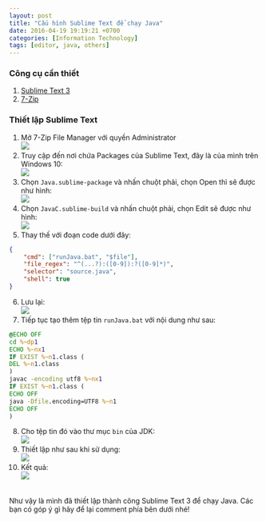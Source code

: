 ```yaml
---
layout: post
title: "Cấu hình Sublime Text để chạy Java"
date: 2016-04-19 19:19:21 +0700
categories: [Information Technology]
tags: [editor, java, others]
---
```


### Công cụ cần thiết

1. [Sublime Text 3](https://www.sublimetext.com/3)
2. [7-Zip](https://www.7-zip.org/)

### Thiết lập Sublime Text

1. Mở 7-Zip File Manager với quyền Administrator<br/>
   ![](/static/img/posts/7-Zip-File-Manager.png)
2. Truy cập đến nơi chứa Packages của Sublime Text, đây là của mình trên Windows 10:<br/>
   ![](/static/img/posts/7-Zip-File-Manager-Open.png)
3. Chọn `Java.sublime-package` và nhấn chuột phải, chọn Open thì sẽ được như hình:<br/>
   ![](/static/img/posts/7-Zip-File-Manager-Open-2.png)
4. Chọn `JavaC.sublime-build` và nhấn chuột phải, chọn Edit sẽ được như hình:<br/>
   ![](/static/img/posts/7-Zip-File-Manager-Open-3.png)
5. Thay thế với đoạn code dưới đây:

```json
{
	"cmd": ["runJava.bat", "$file"],
	"file_regex": "^(...?):([0-9]):?([0-9]*)",
	"selector": "source.java",
	"shell": true
}
```

6. Lưu lại:<br/>
   ![](/static/img/posts/7-Zip-File-Manager-Open-4.png)
7. Tiếp tục tạo thêm tệp tin `runJava.bat` với nội dung như sau:<br/>

```bat
@ECHO OFF
cd %~dp1
ECHO %~nx1 
IF EXIST %~n1.class (
DEL %~n1.class
)
javac -encoding utf8 %~nx1
IF EXIST %~n1.class (
ECHO OFF
java -Dfile.encoding=UTF8 %~n1
ECHO OFF
)
```

8. Cho tệp tin đó vào thư mục `bin` của JDK:<br/>
   ![](/static/img/posts/Run-Java-Bin.PNG)
9. Thiết lập như sau khi sử dụng:<br/>
   ![](/static/img/posts/JavaC.png)
10. Kết quả:<br/>
    ![](/static/img/posts/Java-in-Sublime.PNG)

<br/>
Như vậy là mình đã thiết lập thành công Sublime Text 3 để chạy Java.
Các bạn có góp ý gì hãy để lại comment phía bên dưới nhé!
